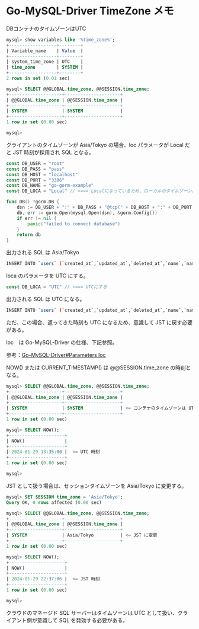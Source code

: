 # Go-MySQL-Driver TimeZone メモ

DBコンテナのタイムゾーンはUTC

```sql
mysql> show variables like '%time_zone%';
+------------------+--------+
| Variable_name    | Value  |
+------------------+--------+
| system_time_zone | UTC    |
| time_zone        | SYSTEM |
+------------------+--------+
2 rows in set (0.01 sec)

mysql> SELECT @@GLOBAL.time_zone, @@SESSION.time_zone;
+--------------------+---------------------+
| @@GLOBAL.time_zone | @@SESSION.time_zone |
+--------------------+---------------------+
| SYSTEM             | SYSTEM              |
+--------------------+---------------------+
1 row in set (0.00 sec)

mysql> 
```

クライアントのタイムゾーンが Asia/Tokyo の場合、loc パラメータが Local だと JST 時刻が採用され SQL となる。

```go
const DB_USER = "root"
const DB_PASS = "pass"
const DB_HOST = "localhost"
const DB_PORT = "3306"
const DB_NAME = "go-gorm-example"
const DB_LOCA = "Local" // <=== Localになっているため、ローカルのタイムゾーンになる

func DB() *gorm.DB {
	dsn := DB_USER + ":" + DB_PASS + "@tcp(" + DB_HOST + ":" + DB_PORT + ")/" + DB_NAME + "?charset=utf8mb4&parseTime=True&loc="+DB_LOCA
	db, err := gorm.Open(mysql.Open(dsn), &gorm.Config{})
	if err != nil {
		panic("failed to connect database")
	}
	return db
}
```

出力される SQL は Asia/Tokyo

```sh
INSERT INTO `users` (`created_at`,`updated_at`,`deleted_at`,`name`,`name_kana`,`used_at`,`age`,`role`,`company_id`) VALUES ('2024-01-29 22:25:55.81','2024-01-29 22:25:55.81',NULL,'名前',NULL,'0000-00-00 00:00:00',NULL,NULL,NULL)
```

loca のパラメータを UTC にする。

```go
const DB_LOCA = "UTC" // <=== UTCにする
```

出力される SQL は UTC になる。

```sh
INSERT INTO `users` (`created_at`,`updated_at`,`deleted_at`,`name`,`name_kana`,`used_at`,`age`,`role`,`company_id`) VALUES ('2024-01-29 13:25:55.81','2024-01-29 13:25:55.81',NULL,'名前',NULL,'0000-00-00 00:00:00',NULL,NULL,NULL)
```

ただ、この場合、返ってきた時刻も UTC になるため、意識して JST に戻す必要がある。

loc　は Go-MySQL-Driver の仕様、下記参照。

参考：[Go-MySQL-Driver#Parameters loc](https://github.com/go-sql-driver/mysql?tab=readme-ov-file#loc)


NOW() または CURRENT_TIMESTAMP() は @@SESSION.time_zone の時刻となる。

```sql
mysql> SELECT @@GLOBAL.time_zone, @@SESSION.time_zone;
+--------------------+---------------------+
| @@GLOBAL.time_zone | @@SESSION.time_zone |
+--------------------+---------------------+
| SYSTEM             | SYSTEM              | <= コンテナのタイムゾーンは UTC
+--------------------+---------------------+
1 row in set (0.00 sec)

mysql> SELECT NOW();
+---------------------+
| NOW()               |
+---------------------+
| 2024-01-29 13:35:00 |  <= UTC 時刻
+---------------------+
1 row in set (0.00 sec)

mysql> 
```

JST として扱う場合は、セッションタイムゾーンを Asia/Tokyo に変更する。

```sql
mysql> SET SESSION time_zone = 'Asia/Tokyo';
Query OK, 0 rows affected (0.00 sec)

mysql> SELECT @@GLOBAL.time_zone, @@SESSION.time_zone;
+--------------------+---------------------+
| @@GLOBAL.time_zone | @@SESSION.time_zone |
+--------------------+---------------------+
| SYSTEM             | Asia/Tokyo          | <= JST に変更
+--------------------+---------------------+
1 row in set (0.00 sec)

mysql> SELECT NOW();
+---------------------+
| NOW()               |
+---------------------+
| 2024-01-29 22:37:06 |  <= JST 時刻
+---------------------+
1 row in set (0.00 sec)

mysql>
```

クラウドのマネージド SQL サーバーはタイムゾーンは UTC として扱い、クライアント側が意識して SQL を発効する必要がある。
